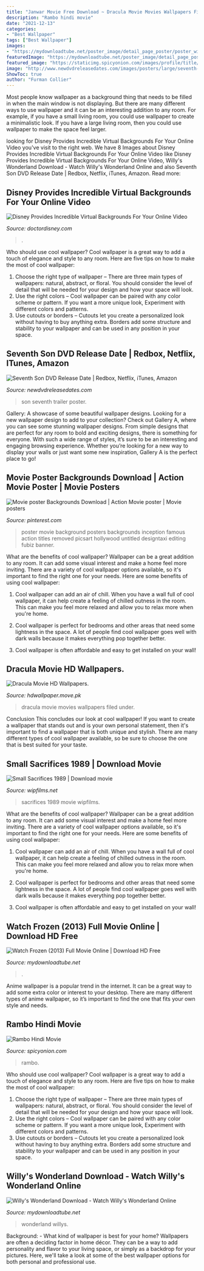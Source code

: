```yaml
---
title: "Janwar Movie Free Download ~ Dracula Movie Movies Wallpapers Filed Under"
description: "Rambo hindi movie"
date: "2021-12-13"
categories:
- "Best Wallpaper"
tags: ["Best Wallpaper"]
images:
- "https://mydownloadtube.net/poster_image/detail_page_poster/poster_willys-wonderland_tt8114980.jpg"
featuredImage: "https://mydownloadtube.net/poster_image/detail_page_poster/poster_frozen_tt2294629.jpg"
featured_image: "https://staticimg.spicyonion.com/images/profile/title/rambo-hindi-movie/rambo-hindi-movie.jpg"
image: "http://www.newdvdreleasedates.com/images/posters/large/seventh-son-2015-12.jpg"
ShowToc: true
author: "Furman Collier"
---
```



Most people know wallpaper as a background thing that needs to be filled in when the main window is not displaying. But there are many different ways to use wallpaper and it can be an interesting addition to any room. For example, if you have a small living room, you could use wallpaper to create a minimalistic look. If you have a large living room, then you could use wallpaper to make the space feel larger.

	

		
looking for Disney Provides Incredible Virtual Backgrounds For Your Online Video you've visit to the right web. We have 8 Images about Disney Provides Incredible Virtual Backgrounds For Your Online Video like Disney Provides Incredible Virtual Backgrounds For Your Online Video, Willy&#039;s Wonderland Download - Watch Willy&#039;s Wonderland Online and also Seventh Son DVD Release Date | Redbox, Netflix, iTunes, Amazon. Read more:
		
    
## Disney Provides Incredible Virtual Backgrounds For Your Online Video

<img loading=lazy src="https://doctordisney.com/wp-content/uploads/2020/04/galaxys-edge.jpg" onerror="this.onerror=null;this.src='https://tse1.mm.bing.net/th?id=OIP.H00WqiWlHwUcMDlL6GdgCgHaEK&amp;pid=15.1';" alt="Disney Provides Incredible Virtual Backgrounds For Your Online Video">

_Source: doctordisney.com_

>. 

	

Who should use cool wallpaper?
Cool wallpaper is a great way to add a touch of elegance and style to any room. Here are five tips on how to make the most of cool wallpaper: 
1) Choose the right type of wallpaper – There are three main types of wallpapers: natural, abstract, or floral. You should consider the level of detail that will be needed for your design and how your space will look. 
2) Use the right colors – Cool wallpaper can be paired with any color scheme or pattern. If you want a more unique look, Experiment with different colors and patterns. 
3) Use cutouts or borders – Cutouts let you create a personalized look without having to buy anything extra. Borders add some structure and stability to your wallpaper and can be used in any position in your space.

    
## Seventh Son DVD Release Date | Redbox, Netflix, ITunes, Amazon

<img loading=lazy src="http://www.newdvdreleasedates.com/images/posters/large/seventh-son-2015-12.jpg" onerror="this.onerror=null;this.src='https://tse2.mm.bing.net/th?id=OIP.klicApsTrCgAVvk-jp49QwHaLA&amp;pid=15.1';" alt="Seventh Son DVD Release Date | Redbox, Netflix, iTunes, Amazon">

_Source: newdvdreleasedates.com_

>son seventh trailer poster. 

	

Gallery: A showcase of some beautiful wallpaper designs.
Looking for a new wallpaper design to add to your collection? Check out Gallery A, where you can see some stunning wallpaper designs. From simple designs that are perfect for any room to bold and exciting designs, there is something for everyone. With such a wide range of styles, it’s sure to be an interesting and engaging browsing experience. Whether you’re looking for a new way to display your walls or just want some new inspiration, Gallery A is the perfect place to go!





	
	
    
## Movie Poster Backgrounds Download | Action Movie Poster | Movie Posters

<img loading=lazy src="https://i.pinimg.com/736x/9e/1d/9c/9e1d9c35787493c6e8d060319aca5f04.jpg" onerror="this.onerror=null;this.src='https://tse1.mm.bing.net/th?id=OIP.WifgfMIiJS-1vQ0tiTRVlQHaKe&amp;pid=15.1';" alt="Movie poster Backgrounds Download | Action Movie poster | Movie posters">

_Source: pinterest.com_

>poster movie background posters backgrounds inception famous action titles removed picsart hollywood untitled designtaxi editing fubiz banner. 

	

What are the benefits of cool wallpaper?
Wallpaper can be a great addition to any room. It can add some visual interest and make a home feel more inviting. There are a variety of cool wallpaper options available, so it's important to find the right one for your needs. Here are some benefits of using cool wallpaper: 
1. Cool wallpaper can add an air of chill. When you have a wall full of cool wallpaper, it can help create a feeling of chilled outness in the room. This can make you feel more relaxed and allow you to relax more when you're home. 

2. Cool wallpaper is perfect for bedrooms and other areas that need some lightness in the space. A lot of people find cool wallpaper goes well with dark walls because it makes everything pop together better. 

3. Cool wallpaper is often affordable and easy to get installed on your wall!

    
## Dracula Movie HD Wallpapers.

<img loading=lazy src="https://hdwallpaper.move.pk/wp-content/uploads/2015/02/dracula-logo-1024x576.jpg" onerror="this.onerror=null;this.src='https://tse3.mm.bing.net/th?id=OIP.DF_H7rGFLA69UcjPF14eRQHaEK&amp;pid=15.1';" alt="Dracula Movie HD Wallpapers.">

_Source: hdwallpaper.move.pk_

>dracula movie movies wallpapers filed under. 

	

Conclusion
This concludes our look at cool wallpaper! If you want to create a wallpaper that stands out and is your own personal statement, then it's important to find a wallpaper that is both unique and stylish. There are many different types of cool wallpaper available, so be sure to choose the one that is best suited for your taste.

    
## Small Sacrifices 1989 | Download Movie

<img loading=lazy src="https://wipfilms.net/wp-content/uploads/2011/08/Small-Sacrifices-1989.avi.jpg" onerror="this.onerror=null;this.src='https://tse1.mm.bing.net/th?id=OIP.Msfn6QKc-6Vjnn_EreVjGAHaLs&amp;pid=15.1';" alt="Small Sacrifices 1989 | Download movie">

_Source: wipfilms.net_

>sacrifices 1989 movie wipfilms. 

	

What are the benefits of cool wallpaper?
Wallpaper can be a great addition to any room. It can add some visual interest and make a home feel more inviting. There are a variety of cool wallpaper options available, so it's important to find the right one for your needs. Here are some benefits of using cool wallpaper: 
1. Cool wallpaper can add an air of chill. When you have a wall full of cool wallpaper, it can help create a feeling of chilled outness in the room. This can make you feel more relaxed and allow you to relax more when you're home. 

2. Cool wallpaper is perfect for bedrooms and other areas that need some lightness in the space. A lot of people find cool wallpaper goes well with dark walls because it makes everything pop together better. 

3. Cool wallpaper is often affordable and easy to get installed on your wall!

    
## Watch Frozen (2013) Full Movie Online | Download HD Free

<img loading=lazy src="https://mydownloadtube.net/poster_image/detail_page_poster/poster_frozen_tt2294629.jpg" onerror="this.onerror=null;this.src='https://tse1.mm.bing.net/th?id=OIP.g5VG0PvZhShpu-rGC7m4VAHaLG&amp;pid=15.1';" alt="Watch Frozen (2013) Full Movie Online | Download HD Free">

_Source: mydownloadtube.net_

>. 

	

Anime wallpaper is a popular trend in the internet. It can be a great way to add some extra color or interest to your desktop. There are many different types of anime wallpaper, so it’s important to find the one that fits your own style and needs.

    
## Rambo Hindi Movie

<img loading=lazy src="https://staticimg.spicyonion.com/images/profile/title/rambo-hindi-movie/rambo-hindi-movie.jpg" onerror="this.onerror=null;this.src='https://tse1.mm.bing.net/th?id=OIP.NgmzWoX7y736ZEXvLg1aZgHaKT&amp;pid=15.1';" alt="Rambo Hindi Movie">

_Source: spicyonion.com_

>rambo. 

	

Who should use cool wallpaper?
Cool wallpaper is a great way to add a touch of elegance and style to any room. Here are five tips on how to make the most of cool wallpaper: 
1) Choose the right type of wallpaper – There are three main types of wallpapers: natural, abstract, or floral. You should consider the level of detail that will be needed for your design and how your space will look. 
2) Use the right colors – Cool wallpaper can be paired with any color scheme or pattern. If you want a more unique look, Experiment with different colors and patterns. 
3) Use cutouts or borders – Cutouts let you create a personalized look without having to buy anything extra. Borders add some structure and stability to your wallpaper and can be used in any position in your space.

    
## Willy&#039;s Wonderland Download - Watch Willy&#039;s Wonderland Online

<img loading=lazy src="https://mydownloadtube.net/poster_image/detail_page_poster/poster_willys-wonderland_tt8114980.jpg" onerror="this.onerror=null;this.src='https://tse1.mm.bing.net/th?id=OIP.BcdgII9_-Xl7Ls9ujEM6QwHaLG&amp;pid=15.1';" alt="Willy&#039;s Wonderland Download - Watch Willy&#039;s Wonderland Online">

_Source: mydownloadtube.net_

>wonderland willys. 

	

Background: - What kind of wallpaper is best for your home?
Wallpapers are often a deciding factor in home décor. They can be a way to add personality and flavor to your living space, or simply as a backdrop for your pictures. Here, we'll take a look at some of the best wallpaper options for both personal and professional use.

